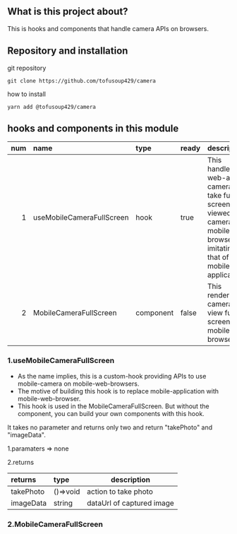 ## What is this project about?
This is hooks and components that handle camera APIs on browsers.

## Repository and installation 
git repository
```
git clone https://github.com/tofusoup429/camera
```
how to install
```
yarn add @tofusoup429/camera
```

## hooks and components in this module
|num| name | type  | ready  | description  |
|---:| :------- | :--- | :--- |---------------------------------------------|
|1| useMobileCameraFullScreen | hook |true| This handles web-api of camera to take full-screen-viewed camera on mobile-browser, imitating that of a mobile application |
|2| MobileCameraFullScreen | component |false| This renders camera-view full-screen on a mobile browser |

### 1.useMobileCameraFullScreen
* As the name implies, this is a custom-hook providing APIs to use mobile-camera on mobile-web-browsers. 
* The motive of building this hook is to replace mobile-application with mobile-web-browser.
* This hook is used in the MobileCameraFullScreen. But without the component, you can build your own components with this hook. 

It takes no parameter and returns only two and return "takePhoto" and "imageData".  

1.paramaters => none

2.returns 

| returns | type  | description  |
| :------- | :--- | --- |
| takePhoto | ()=>void | action to take photo |
| imageData | string | dataUrl of captured image |


### 2.MobileCameraFullScreen
